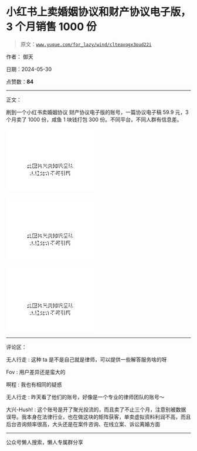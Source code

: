 # 小红书上卖婚姻协议和财产协议电子版，3 个月销售 1000 份

> 原文：[`www.yuque.com/for_lazy/wind/clteavqgx3oud22i`](https://www.yuque.com/for_lazy/wind/clteavqgx3oud22i)

作者： 御天

日期：2024-05-30

点赞数：**84**

* * *

正文：

刷到一个小红书卖婚姻协议 财产协议电子版的账号，一篇协议电子稿 59.9 元，3 个月卖了 1000 份，咸鱼 1 块钱打包 300 份。不同平台，不同人群有信息差。

![](img/1eb4814f53d6f180d6ed31d5fb58e35a.png)

![](img/f43bc4b25c9af30777d09e771695b5dd.png)

![](img/8f10aa9d35c6d01dbcd022dadbccd129.png)

* * *

评论区：

无人行走 : 这种 ta 是不是自己就是律师，可以提供一些解答服务啥的呀

Fov : 用户差异还是蛮大的

啊程 : 我也有相同的疑惑

无人行走 : 昨天看了他们的账号，好像是一个专业的律师团队的账号～

大兴-Hush! : 这个账号是开了聚光投流的，而且卖了不止三个月，注意别被数据误导。我本身在法律行业，也在做这块的矩阵获客，单卖虚拟资料利润不高，而且后台咨询频率很高，大头还是在案件咨询、在线立案、诉讼离婚方面

* * *

公众号懒人搜索，懒人专属群分享